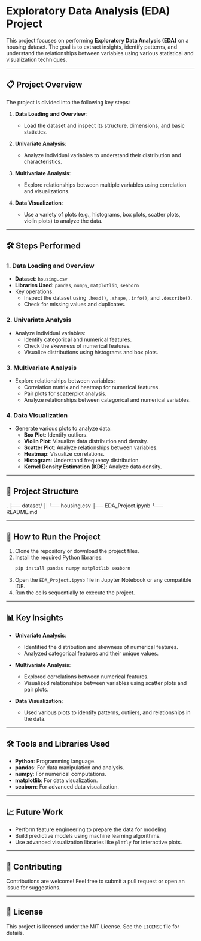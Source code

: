 # Exploratory Data Analysis (EDA) Project

This project focuses on performing **Exploratory Data Analysis (EDA)** on a housing dataset. The goal is to extract insights, identify patterns, and understand the relationships between variables using various statistical and visualization techniques.

---

## 📋 Project Overview

The project is divided into the following key steps:

1. **Data Loading and Overview**:
   - Load the dataset and inspect its structure, dimensions, and basic statistics.

2. **Univariate Analysis**:
   - Analyze individual variables to understand their distribution and characteristics.

3. **Multivariate Analysis**:
   - Explore relationships between multiple variables using correlation and visualizations.

4. **Data Visualization**:
   - Use a variety of plots (e.g., histograms, box plots, scatter plots, violin plots) to analyze the data.

---

## 🛠️ Steps Performed

### 1. Data Loading and Overview
- **Dataset**: `housing.csv`
- **Libraries Used**: `pandas`, `numpy`, `matplotlib`, `seaborn`
- Key operations:
  - Inspect the dataset using `.head()`, `.shape`, `.info()`, and `.describe()`.
  - Check for missing values and duplicates.

### 2. Univariate Analysis
- Analyze individual variables:
  - Identify categorical and numerical features.
  - Check the skewness of numerical features.
  - Visualize distributions using histograms and box plots.

### 3. Multivariate Analysis
- Explore relationships between variables:
  - Correlation matrix and heatmap for numerical features.
  - Pair plots for scatterplot analysis.
  - Analyze relationships between categorical and numerical variables.

### 4. Data Visualization
- Generate various plots to analyze data:
  - **Box Plot**: Identify outliers.
  - **Violin Plot**: Visualize data distribution and density.
  - **Scatter Plot**: Analyze relationships between variables.
  - **Heatmap**: Visualize correlations.
  - **Histogram**: Understand frequency distribution.
  - **Kernel Density Estimation (KDE)**: Analyze data density.

---

## 📂 Project Structure
.
├── dataset/
│   └── housing.csv
├── EDA_Project.ipynb
└── README.md

---

## 🚀 How to Run the Project

1. Clone the repository or download the project files.
2. Install the required Python libraries:
   ```bash
   pip install pandas numpy matplotlib seaborn

3. Open the `EDA_Project.ipynb` file in Jupyter Notebook or any compatible IDE.
4. Run the cells sequentially to execute the project.

---

## 📊 Key Insights

- **Univariate Analysis**:
  - Identified the distribution and skewness of numerical features.
  - Analyzed categorical features and their unique values.

- **Multivariate Analysis**:
  - Explored correlations between numerical features.
  - Visualized relationships between variables using scatter plots and pair plots.

- **Data Visualization**:
  - Used various plots to identify patterns, outliers, and relationships in the data.

---

## 🛠️ Tools and Libraries Used

- **Python**: Programming language.
- **pandas**: For data manipulation and analysis.
- **numpy**: For numerical computations.
- **matplotlib**: For data visualization.
- **seaborn**: For advanced data visualization.

---

## 📈 Future Work

- Perform feature engineering to prepare the data for modeling.
- Build predictive models using machine learning algorithms.
- Use advanced visualization libraries like `plotly` for interactive plots.

---

## 🤝 Contributing

Contributions are welcome! Feel free to submit a pull request or open an issue for suggestions.

---

## 📜 License

This project is licensed under the MIT License. See the `LICENSE` file for details.
